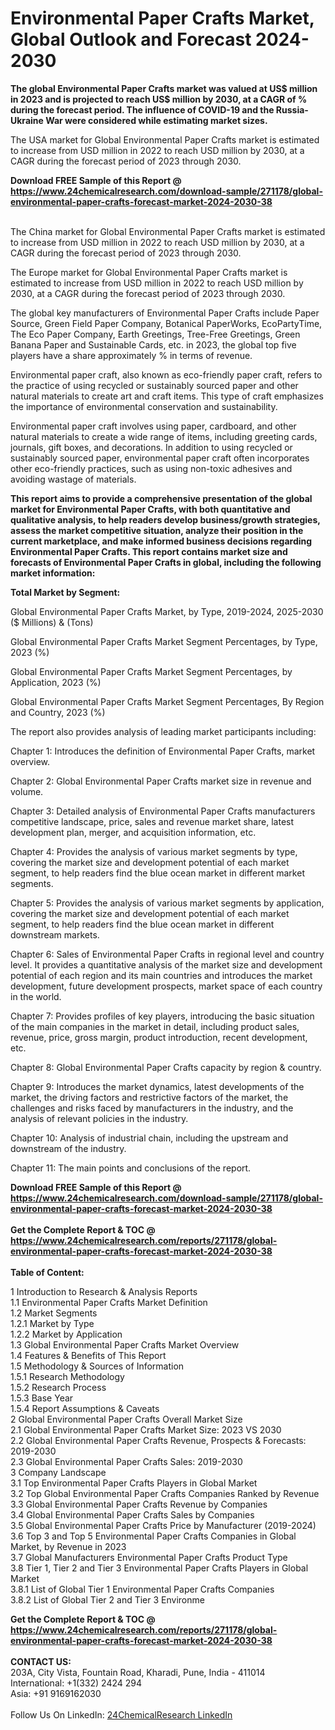 <h1>Environmental Paper Crafts Market, Global Outlook and Forecast 2024-2030</h1><p><strong>The global Environmental Paper Crafts market was valued at US$ million in 2023 and is projected to reach US$ million by 2030, at a CAGR of % during the forecast period. The influence of COVID-19 and the Russia-Ukraine War were considered while estimating market sizes.</strong></p><p>
</p><p>The USA market for Global Environmental Paper Crafts market is estimated to increase from USD million in 2022 to reach USD million by 2030, at a CAGR during the forecast period of 2023 through 2030.</p><div><b>Download FREE Sample of this Report @ 
            <a href="https://www.24chemicalresearch.com/download-sample/271178/global-environmental-paper-crafts-forecast-market-2024-2030-38">
            https://www.24chemicalresearch.com/download-sample/271178/global-environmental-paper-crafts-forecast-market-2024-2030-38</a></b></div><br><p>
</p><p>The China market for Global Environmental Paper Crafts market is estimated to increase from USD million in 2022 to reach USD million by 2030, at a CAGR during the forecast period of 2023 through 2030.</p><p>
</p><p>The Europe market for Global Environmental Paper Crafts market is estimated to increase from USD million in 2022 to reach USD million by 2030, at a CAGR during the forecast period of 2023 through 2030.</p><p>
</p><p>The global key manufacturers of Environmental Paper Crafts include Paper Source, Green Field Paper Company, Botanical PaperWorks, EcoPartyTime, The Eco Paper Company, Earth Greetings, Tree-Free Greetings, Green Banana Paper and Sustainable Cards, etc. in 2023, the global top five players have a share approximately % in terms of revenue.</p><p>
Environmental paper craft, also known as eco-friendly paper craft, refers to the practice of using recycled or sustainably sourced paper and other natural materials to create art and craft items. This type of craft emphasizes the importance of environmental conservation and sustainability.</p><p>
Environmental paper craft involves using paper, cardboard, and other natural materials to create a wide range of items, including greeting cards, journals, gift boxes, and decorations. In addition to using recycled or sustainably sourced paper, environmental paper craft often incorporates other eco-friendly practices, such as using non-toxic adhesives and avoiding wastage of materials.</p><p>
<strong>This report aims to provide a comprehensive presentation of the global market for Environmental Paper Crafts, with both quantitative and qualitative analysis, to help readers develop business/growth strategies, assess the market competitive situation, analyze their position in the current marketplace, and make informed business decisions regarding Environmental Paper Crafts. This report contains market size and forecasts of Environmental Paper Crafts in global, including the following market information:</strong></p><p>
</p><p>
<strong>Total Market by Segment:</strong></p><p>
Global Environmental Paper Crafts Market, by Type, 2019-2024, 2025-2030 ($ Millions) &amp; (Tons)</p><p>
Global Environmental Paper Crafts Market Segment Percentages, by Type, 2023 (%)</p><p>
</p><p>
Global Environmental Paper Crafts Market Segment Percentages, by Application, 2023 (%)</p><p>
</p><p>
Global Environmental Paper Crafts Market Segment Percentages, By Region and Country, 2023 (%)</p><p>
</p><p>
The report also provides analysis of leading market participants including:</p><p>
</p><p>
</p><p>
Chapter 1: Introduces the definition of Environmental Paper Crafts, market overview.</p><p>
Chapter 2: Global Environmental Paper Crafts market size in revenue and volume.</p><p>
Chapter 3: Detailed analysis of Environmental Paper Crafts manufacturers competitive landscape, price, sales and revenue market share, latest development plan, merger, and acquisition information, etc.</p><p>
Chapter 4: Provides the analysis of various market segments by type, covering the market size and development potential of each market segment, to help readers find the blue ocean market in different market segments.</p><p>
Chapter 5: Provides the analysis of various market segments by application, covering the market size and development potential of each market segment, to help readers find the blue ocean market in different downstream markets.</p><p>
Chapter 6: Sales of Environmental Paper Crafts in regional level and country level. It provides a quantitative analysis of the market size and development potential of each region and its main countries and introduces the market development, future development prospects, market space of each country in the world.</p><p>
Chapter 7: Provides profiles of key players, introducing the basic situation of the main companies in the market in detail, including product sales, revenue, price, gross margin, product introduction, recent development, etc.</p><p>
Chapter 8: Global Environmental Paper Crafts capacity by region &amp; country.</p><p>
Chapter 9: Introduces the market dynamics, latest developments of the market, the driving factors and restrictive factors of the market, the challenges and risks faced by manufacturers in the industry, and the analysis of relevant policies in the industry.</p><p>
Chapter 10: Analysis of industrial chain, including the upstream and downstream of the industry.</p><p>
Chapter 11: The main points and conclusions of the report.</p><div><b>Download FREE Sample of this Report @ 
            <a href="https://www.24chemicalresearch.com/download-sample/271178/global-environmental-paper-crafts-forecast-market-2024-2030-38">
            https://www.24chemicalresearch.com/download-sample/271178/global-environmental-paper-crafts-forecast-market-2024-2030-38</a></b></div><br><div><b>Get the Complete Report & TOC @ 
            <a href="https://www.24chemicalresearch.com/reports/271178/global-environmental-paper-crafts-forecast-market-2024-2030-38">
            https://www.24chemicalresearch.com/reports/271178/global-environmental-paper-crafts-forecast-market-2024-2030-38</a></b></div><br>
            <b>Table of Content:</b><p>1 Introduction to Research & Analysis Reports<br />
    1.1 Environmental Paper Crafts Market Definition<br />
    1.2 Market Segments<br />
        1.2.1 Market by Type<br />
        1.2.2 Market by Application<br />
    1.3 Global Environmental Paper Crafts Market Overview<br />
    1.4 Features & Benefits of This Report<br />
    1.5 Methodology & Sources of Information<br />
        1.5.1 Research Methodology<br />
        1.5.2 Research Process<br />
        1.5.3 Base Year<br />
        1.5.4 Report Assumptions & Caveats<br />
2 Global Environmental Paper Crafts Overall Market Size<br />
    2.1 Global Environmental Paper Crafts Market Size: 2023 VS 2030<br />
    2.2 Global Environmental Paper Crafts Revenue, Prospects & Forecasts: 2019-2030<br />
    2.3 Global Environmental Paper Crafts Sales: 2019-2030<br />
3 Company Landscape<br />
    3.1 Top Environmental Paper Crafts Players in Global Market<br />
    3.2 Top Global Environmental Paper Crafts Companies Ranked by Revenue<br />
    3.3 Global Environmental Paper Crafts Revenue by Companies<br />
    3.4 Global Environmental Paper Crafts Sales by Companies<br />
    3.5 Global Environmental Paper Crafts Price by Manufacturer (2019-2024)<br />
    3.6 Top 3 and Top 5 Environmental Paper Crafts Companies in Global Market, by Revenue in 2023<br />
    3.7 Global Manufacturers Environmental Paper Crafts Product Type<br />
    3.8 Tier 1, Tier 2 and Tier 3 Environmental Paper Crafts Players in Global Market<br />
        3.8.1 List of Global Tier 1 Environmental Paper Crafts Companies<br />
        3.8.2 List of Global Tier 2 and Tier 3 Environme</p><div><b>Get the Complete Report & TOC @ 
            <a href="https://www.24chemicalresearch.com/reports/271178/global-environmental-paper-crafts-forecast-market-2024-2030-38">
            https://www.24chemicalresearch.com/reports/271178/global-environmental-paper-crafts-forecast-market-2024-2030-38</a></b></div><br><b>CONTACT US:</b><br>
            203A, City Vista, Fountain Road, Kharadi, Pune, India - 411014<br>
            International: +1(332) 2424 294<br>
            Asia: +91 9169162030 <br><br>
            Follow Us On LinkedIn: <a href="https://www.linkedin.com/company/24chemicalresearch/">24ChemicalResearch LinkedIn</a>